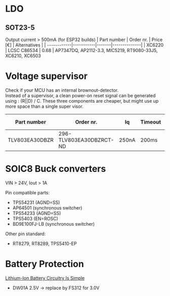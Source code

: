 # LDO
## SOT23-5
Output current > 500mA (for ESP32 builds)
| Part number | Order nr. | Price \[€\] | Alternatives |
| ------------|-----------|-------|--------------|
| XC6220 | LCSC C86534 | 0.68 | AP7347DQ, AP2112-3.3, MIC5219, RT9080-33J5, XC6210, XC6503

# Voltage supervisor
Check if your MCU has an internal brownout-detector.  
Instead of a supervisor, a clean power-on reset signal can be generated using : (R||D) / C.  These three components are cheaper, but might use up more space than a single super visor.

| Part number | Order nr. | Iq | Timeout | Price \[€\] | Alternatives |
| ------------|-----------|----|---------|-------------|--------------|
| TLV803EA30DBZR | 296-TLV803EA30DBZRCT-ND | 250nA | 200ms | €0.68 | CAT853TTBI-GT3OSCT-ND, 6µA |

# SOIC8 Buck converters
VIN > 24V, Iout > 1A

Pin compatible parts:
* TPS54231 (AGND=SS)
* AP64501 (synchronous switcher)
* TPS54233 (AGND=SS)
* TPS5403 (EN=ROSC)
* BD9E100FJ-LB (synchronous switcher)

Other pin standard:
* RT8279, RT8289, TPS5410-EP

# Battery Protection
[Lithium-Ion Battery Circuitry Is Simple](https://hackaday.com/2022/10/10/lithium-ion-battery-circuitry-is-simple/)
* DW01A 2.5V -> replace by FS312 for 3.0V

